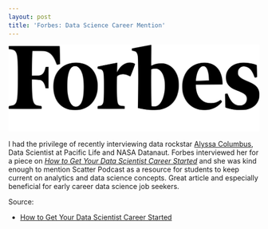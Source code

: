 ```yaml
---
layout: post
title: 'Forbes: Data Science Career Mention'
---
```


![](https://raw.githubusercontent.com/JavOrraca/Home/gh-pages/assets/img/Forbes.png)

I had the privilege of recently interviewing data rockstar [Alyssa Columbus](https://www.linkedin.com/in/acolum/), Data Scientist at Pacific Life and NASA Datanaut. Forbes interviewed her for a piece on [_How to Get Your Data Scientist Career Started_](https://www.forbes.com/sites/louiscolumbus/2019/04/14/how-to-get-your-data-scientist-career-started/) and she was kind enough to mention Scatter Podcast as a resource for students to keep current on analytics and data science concepts. Great article and especially beneficial for early career data science job seekers.

Source:
* [How to Get Your Data Scientist Career Started](https://www.forbes.com/sites/louiscolumbus/2019/04/14/how-to-get-your-data-scientist-career-started/)
